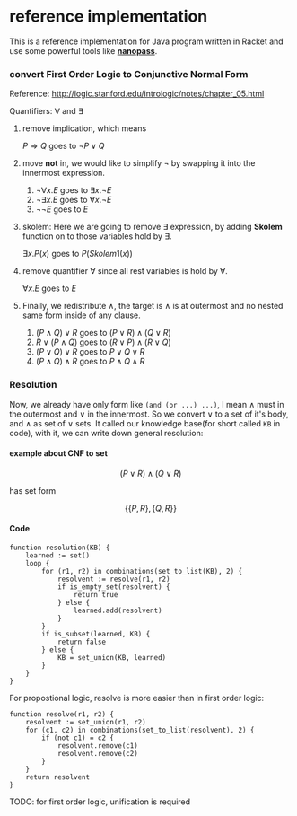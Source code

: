 # reference implementation

This is a reference implementation for Java program written in Racket and use some powerful tools like [**nanopass**](https://github.com/nanopass/nanopass-framework-racket).

### convert First Order Logic to Conjunctive Normal Form

Reference: http://logic.stanford.edu/intrologic/notes/chapter_05.html

Quantifiers: $\forall$ and $\exists$

1. remove implication, which means

   $P \Rightarrow Q$ goes to $\lnot P \lor Q$

2. move **not** in, we would like to simplify $\lnot$ by swapping it into the innermost expression.

   1. $\lnot \forall x. E$ goes to $\exists x. \lnot E$
   2. $\lnot \exists x. E$ goes to $\forall x. \lnot E$
   3. $\lnot \lnot E$ goes to $E$

3. skolem: Here we are going to remove $\exists$ expression, by adding **Skolem** function on to those variables hold by $\exists$.

   $\exists x. P(x)$ goes to $P(Skolem1(x))$

4. remove quantifier $\forall$ since all rest variables is hold by $\forall$.

   $\forall x. E$ goes to $E$

5. Finally, we redistribute $\land$, the target is $\land$ is at outermost and no nested same form inside of any clause.
   1. $(P \land Q) \lor R$ goes to $(P \lor R) \land (Q \lor R)$
   2. $R \lor (P \land Q)$ goes to $(R \lor P) \land (R \lor Q)$
   3. $(P \lor Q) \lor R$ goes to $P \lor Q \lor R$
   4. $(P \land Q) \land R$ goes to $P \land Q \land R$

### Resolution

Now, we already have only form like `(and (or ...) ...)`, I mean $\land$ must in the outermost and $\lor$ in the innermost. So we convert $\lor$ to a set of it's body, and $\land$ as set of $\lor$ sets. It called our knowledge base(for short called `KB` in code), with it, we can write down general resolution:

#### example about CNF to set

$$
(P \lor R) \land (Q \lor R)
$$

has set form

$$
\{
    \{P, R\},
    \{Q, R\}
\}
$$

#### Code

```
function resolution(KB) {
    learned := set()
    loop {
        for (r1, r2) in combinations(set_to_list(KB), 2) {
            resolvent := resolve(r1, r2)
            if is_empty_set(resolvent) {
                return true
            } else {
                learned.add(resolvent)
            }
        }
        if is_subset(learned, KB) {
            return false
        } else {
            KB = set_union(KB, learned)
        }
    }
}
```

For propostional logic, resolve is more easier than in first order logic:

```
function resolve(r1, r2) {
    resolvent := set_union(r1, r2)
    for (c1, c2) in combinations(set_to_list(resolvent), 2) {
        if (not c1) = c2 {
            resolvent.remove(c1)
            resolvent.remove(c2)
        }
    }
    return resolvent
}
```

TODO: for first order logic, unification is required
